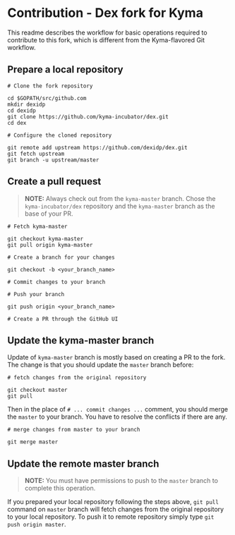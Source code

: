 # Contribution - Dex fork for Kyma

This readme describes the workflow for basic operations required to contribute to this fork, which is different from the Kyma-flavored Git workflow.  

## Prepare a local repository

```shell script
# Clone the fork repository

cd $GOPATH/src/github.com
mkdir dexidp
cd dexidp
git clone https://github.com/kyma-incubator/dex.git
cd dex

# Configure the cloned repository

git remote add upstream https://github.com/dexidp/dex.git
git fetch upstream
git branch -u upstream/master
```

## Create a pull request

>**NOTE:** Always check out from the `kyma-master` branch. Chose the `kyma-incubator/dex` repository and the `kyma-master` branch as the base of your PR.

```shell script
# Fetch kyma-master

git checkout kyma-master
git pull origin kyma-master

# Create a branch for your changes

git checkout -b <your_branch_name>

# Commit changes to your branch

# Push your branch

git push origin <your_branch_name>

# Create a PR through the GitHub UI
```

## Update the kyma-master branch

Update of `kyma-master` branch is mostly based on creating a PR to the fork. The change is that you should update the `master` branch before:

```shell script
# fetch changes from the original repository

git checkout master
git pull
```

Then in the place of `# ... commit changes ...` comment, you should merge the `master` to your branch. You have to resolve the conflicts if there are any.

```shell script
# merge changes from master to your branch

git merge master
```

## Update the remote master branch

>**NOTE:** You must have permissions to push to the `master` branch to complete this operation.

If you prepared your local repository following the steps above, `git pull` command on `master` branch will fetch changes from the original repository to your local repository. To push it to remote repository simply type `git push origin master`.
